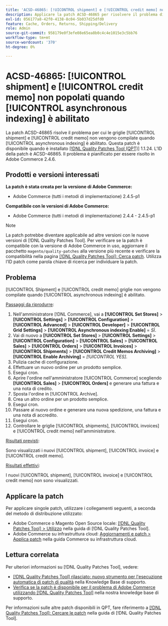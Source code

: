 ```yaml
---
title: 'ACSD-46865: [!UICONTROL shipment] e [!UICONTROL credit memo] non popolati quando [!UICONTROL asynchronous indexing] è abilitato'
description: Applicare la patch ACSD-46865 per risolvere il problema di Adobe Commerce per cui le griglie [!UICONTROL shipment] e [!UICONTROL credit memo] non vengono compilate quando [!UICONTROL asynchronous indexing] è abilitato.
exl-id: 056177a8-42f0-4138-8c04-5b037d25dfd0
feature: Cache, Orders, Returns, Shipping/Delivery
role: Admin
source-git-commit: 958179e0f3efe08e65ea8b0c4c4e1015e3c5bb76
workflow-type: tm+mt
source-wordcount: '370'
ht-degree: 0%

---
```


# ACSD-46865: [!UICONTROL shipment] e [!UICONTROL credit memo] non popolati quando [!UICONTROL asynchronous indexing] è abilitato

La patch ACSD-46865 risolve il problema per cui le griglie [!UICONTROL shipment] e [!UICONTROL credit memo] non vengono compilate quando [!UICONTROL asynchronous indexing] è abilitato. Questa patch è disponibile quando è installato [[!DNL Quality Patches Tool (QPT)]](/help/announcements/adobe-commerce-announcements/magento-quality-patches-released-new-tool-to-self-serve-quality-patches.md) 1.1.24. L’ID della patch è ACSD-46865. Il problema è pianificato per essere risolto in Adobe Commerce 2.4.6.

## Prodotti e versioni interessati

**La patch è stata creata per la versione di Adobe Commerce:**

* Adobe Commerce (tutti i metodi di implementazione) 2.4.5-p1

**Compatibile con le versioni di Adobe Commerce:**

* Adobe Commerce (tutti i metodi di implementazione) 2.4.4 - 2.4.5-p1

>[!NOTE]
>
>La patch potrebbe diventare applicabile ad altre versioni con le nuove versioni di [!DNL Quality Patches Tool]. Per verificare se la patch è compatibile con la versione di Adobe Commerce in uso, aggiornare il pacchetto `magento/quality-patches` alla versione più recente e verificare la compatibilità nella pagina [[!DNL Quality Patches Tool]: Cerca patch](https://experienceleague.adobe.com/tools/commerce-quality-patches/index.html?lang=it). Utilizza l’ID patch come parola chiave di ricerca per individuare la patch.

## Problema

[!UICONTROL Shipment] e [!UICONTROL credit memo] griglie non vengono compilate quando [!UICONTROL asynchronous indexing] è abilitato.

<u>Passaggi da riprodurre</u>:

1. Nell&#39;amministratore [!DNL Commerce], vai a **[!UICONTROL Set Stores]** > **[!UICONTROL Settings]** > **[!UICONTROL Configuration]** > **[!UICONTROL Advanced]** > **[!UICONTROL Developer]** > **[!UICONTROL Grid Settings]** > **[!UICONTROL Asynchronous indexing Enable]** = *SÌ*.
2. Vai di nuovo a **[!UICONTROL Set Stores]** > **[!UICONTROL Settings]** > **[!UICONTROL Configuration]** > **[!UICONTROL Sales]** > **[!UICONTROL Sales]** > **[!UICONTROL Orders]** > **[!UICONTROL Invoices]** > **[!UICONTROL Shipments]** > **[!UICONTROL Credit Memos Archiving]** > **[!UICONTROL Enable Archiving]** = *[!UICONTROL YES]*.
3. Pulizia cache di configurazione.
4. Effettuare un nuovo ordine per un prodotto semplice.
5. Esegui cron.
6. Aprire l&#39;ordine nell&#39;amministratore [!UICONTROL Commerce] scegliendo **[!UICONTROL Sales]** > **[!UICONTROL Orders]** e generare una fattura e una nota di credito.
7. Sposta l&#39;ordine in [!UICONTROL Archive].
8. Crea un altro ordine per un prodotto semplice.
9. Esegui cron.
10. Passare al nuovo ordine e generare una nuova spedizione, una fattura e una nota di accredito.
11. Esegui cron.
12. Controllare le griglie [!UICONTROL shipments], [!UICONTROL invoices] e [!UICONTROL credit memo] nell&#39;amministratore.

<u>Risultati previsti</u>:

Sono visualizzati i nuovi [!UICONTROL shipment], [!UICONTROL invoice] e [!UICONTROL credit memo].

<u>Risultati effettivi</u>:

I nuovi [!UICONTROL shipment], [!UICONTROL invoice] e [!UICONTROL credit memo] non sono visualizzati.

## Applicare la patch

Per applicare singole patch, utilizzare i collegamenti seguenti, a seconda del metodo di distribuzione utilizzato:

* Adobe Commerce o Magento Open Source locale: [[!DNL Quality Patches Tool] > Utilizzo](https://experienceleague.adobe.com/docs/commerce-operations/tools/quality-patches-tool/usage.html?lang=it) nella guida di [!DNL Quality Patches Tool].
* Adobe Commerce su infrastruttura cloud: [Aggiornamenti e patch > Applica patch](https://experienceleague.adobe.com/docs/commerce-cloud-service/user-guide/develop/upgrade/apply-patches.html?lang=it) nella guida Commerce su infrastruttura cloud.

## Lettura correlata

Per ulteriori informazioni su [!DNL Quality Patches Tool], vedere:

* [[!DNL Quality Patches Tool] rilasciato: nuovo strumento per l&#39;esecuzione automatica di patch di qualità](/help/announcements/adobe-commerce-announcements/magento-quality-patches-released-new-tool-to-self-serve-quality-patches.md) nella Knowledge Base di supporto.
* [Verifica se la patch è disponibile per il problema di Adobe Commerce utilizzando  [!DNL Quality Patches Tool]](/help/support-tools/patches-available-in-qpt-tool/check-patch-for-magento-issue-with-magento-quality-patches.md) nella nostra knowledge base di supporto.

Per informazioni sulle altre patch disponibili in QPT, fare riferimento a [[!DNL Quality Patches Tool]: Cercare le patch](https://experienceleague.adobe.com/tools/commerce-quality-patches/index.html?lang=it) nella guida di [!DNL Quality Patches Tool].
